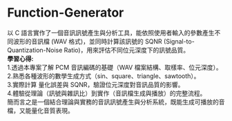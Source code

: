 # Function-Generator
以 C 語言實作了一個音訊訊號產生與分析工具，能依照使用者輸入的參數產生不同波形的音訊檔 (WAV 格式)，並同時計算該訊號的 SQNR (Signal-to-Quantization-Noise Ratio)，用來評估不同位元深度下的訊號品質。  
**學習心得:**  
1.透過本專案了解 PCM 音訊編碼的基礎（WAV 檔案結構、取樣率、位元深度）。  
2.熟悉各種波形的數學生成方式（sin、square、triangle、sawtooth）。  
3.實際計算 量化誤差與 SQNR，驗證位元深度對音訊品質的影響。  
4.體驗從理論（訊號與雜訊比）到實作（音訊檔生成與播放）的完整流程。  
簡而言之是一個結合理論與實務的音訊訊號產生與分析系統，既能生成可播放的音檔，又能量化音質表現。  
